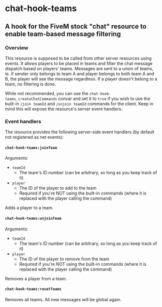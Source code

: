 # chat-hook-teams
## A hook for the FiveM stock "chat" resource to enable team-based message filtering
### Overview
This resource is supposed to be called from other server resources using events. It allows players to be placed in teams and filter the chat message dispatch based on players' teams. Messages are sent to a union of teams, ie. if sender only belongs to team A and player belongs to both team A and B, the player will see the message regardless. If a player doesn't belong to a team, no filtering is done.

While not recommended, you can use the `chat-hook-teams_createChatCommands` convar and set it to `true` if you wish to use the built-in `/join teamId` and `/unjoin teamId` commands for the client. Keep in mind this will expose the resource's server event handlers.

### Event handlers
The resource provides the following server-side event handlers (by default not registered as net events):

#### `chat-hook-teams:joinTeam`
Arguments: 
- `teamId`
  - The team's ID number (can be arbitrary, so long as you keep track of it)
- `player`
  - The ID of the player to add to the team
  - Required if you're NOT using the built-in commands (where it is replaced with the player calling the command)

Adds a player to a team.

#### `chat-hook-teams:unjoinTeam`
Arguments: 
- `teamId`
  - The team's ID number (can be arbitrary, so long as you keep track of it)
- `player`
  - The ID of the player to remove from the team
  - Required if you're NOT using the built-in commands (where it is replaced with the player calling the command)

Removes a player from a team.

#### `chat-hook-teams:resetTeams`
Removes all teams. All new messages will be global again.